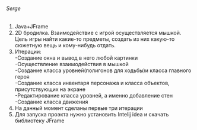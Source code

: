 ###### Serge
1) Java+JFrame  
2) 2D бродилка. Взаимодействие с игрой осуществляется мышкой. Цель игры найти какие-то предметы, создать из них какую-то сюжетную вещь и кому-нибудь отдать.  
3) Итерации:  
   -Создание окна и вывод в него любой картинки  
   -Осуществление взаимодействия в мышкой  
   -Создание класса уровней(полигонов для ходьбы)и класса главного героя  
   -Создание класса инвентаря персонажа и класса объектов, присутствующих на экране  
   -Редактирование класса уровней, а именно добавление стен  
   -Создание класса движения  
4) На данный момент сделаны первые три итерации
5) Для запуска проэкта нужно установить Intelij idea и скачать библиотеку JFrame
